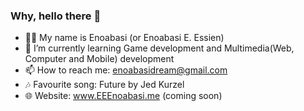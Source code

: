 ### Why, hello there 👋

- 🤵‍♂️ My name is Enoabasi (or Enoabasi E. Essien)
- 🌱 I’m currently learning Game development and Multimedia(Web, Computer and Mobile) development
- 📫 How to reach me: enoabasidream@gmail.com
- 🎶 Favourite song: Future by Jed Kurzel
- 🌐 Website: www.EEEnoabasi.me (coming soon)
